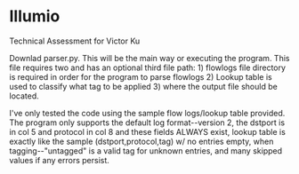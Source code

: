 # Illumio
Technical Assessment for Victor Ku

Downlad parser.py. This will be the main way or executing the program. This file requires two and has an optional third file path: 1) flowlogs file directory is required in order for the program to parse flowlogs 2) Lookup table is used to classify what tag to be applied 3) where the output file should be located. 

I've only tested the code using the sample flow logs/lookup table provided. The program only supports the default log format--version 2, the dstport is in col 5 and protocol in col 8 and these fields ALWAYS exist, lookup table is exactly like the sample (dstport,protocol,tag) w/ no entries empty, when tagging--"untagged" is a valid tag for unknown entries, and many skipped values if any errors persist.
